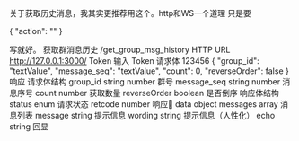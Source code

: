 关于获取历史消息，我其实更推荐用这个。http和WS一个道理 只是要

{
  "action": ""
}

写就好。
获取群消息历史
/get_group_msg_history
HTTP URL
http://127.0.0.1:3000/
Token
输入 Token
请求体
123456
{
  "group_id": "textValue",
  "message_seq": "textValue",
  "count": 0,
  "reverseOrder": false
}
响应
请求体结构
group_id
string
number
群号
message_seq
string
number
消息序号
count
number
获取数量
reverseOrder
boolean
是否倒序
响应体结构
status
enum
请求状态
retcode
number
响应🐎
data
object
messages
array
消息列表
message
string
提示信息
wording
string
提示信息（人性化）
echo
string
回显
